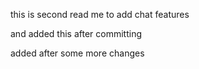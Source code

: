 this is second read me to add chat features

and added this after committing

added after some more changes
